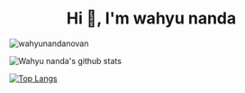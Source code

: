
<h1 align="center">Hi 👋, I'm wahyu nanda</h1>

<!-- <img align="right" alt="cahcoding" width="400" src="https://cdn.dribbble.com/users/1059583/screenshots/4171367/coding-freak.gif"/>
 -->

<p align="left"> <img src="https://komarev.com/ghpvc/?username=wahyunandanovan&label=Profile%20views&color=0e75b6&style=flat" alt="wahyunandanovan" /> </p>


![Wahyu nanda's github stats](https://github-readme-stats.vercel.app/api?username=wahyunandanovan&show_icons=true&theme=flag-india&count_private=true)


[![Top Langs](https://github-readme-stats.vercel.app/api/top-langs/?username=wahyunandanovan&layout=compact)](https://github.com/anuraghazra/github-readme-stats)
